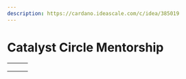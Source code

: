 ```yaml
---
description: https://cardano.ideascale.com/c/idea/385019
---
```


# Catalyst Circle Mentorship

|   |   |   |
| - | - | - |
|   |   |   |
|   |   |   |
|   |   |   |
